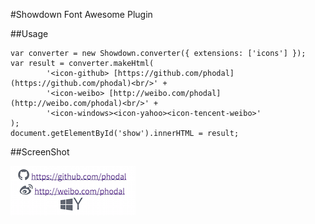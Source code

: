 #Showdown Font Awesome Plugin

##Usage

    var converter = new Showdown.converter({ extensions: ['icons'] });
    var result = converter.makeHtml(
            '<icon-github> [https://github.com/phodal](https://github.com/phodal)<br/>' +
            '<icon-weibo> [http://weibo.com/phodal](http://weibo.com/phodal)<br/>' +
            '<icon-windows><icon-yahoo><icon-tencent-weibo>'
    );
    document.getElementById('show').innerHTML = result;
    
##ScreenShot    

![ScreenShot](./screenshot.png)